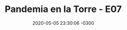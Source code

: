 ---
layout: post
category: Coqueto Escenario
date: 2020-05-05 23:30:06 -0300
title: "Pandemia en la Torre - E07"
image: https://despinouy.github.io/todopasa/images/coqueto.png
summary: Presentación de Pandemia en la Torre.
file: https://despinouy.github.io/todopasa/audios/pandemia/pandemiaE07.mp3
duration: 01:02
oceanourl: https://despinouy.github.io/todopasa/coqueto%20escenario/2020/05/05/Pandemia_en_la_torre_-_E07.html
---
